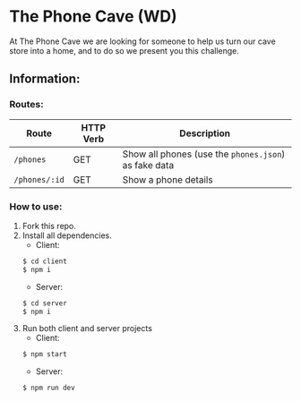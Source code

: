 # The Phone Cave (WD)

  At The Phone Cave we are looking for someone to help us turn our cave store into a home, and to do so we present you this challenge.

## Information:

### Routes:

| Route                 | HTTP Verb | Description    |
| --------------------- | --------- | -------------- |
| `/phones`             | GET       | Show all phones (use the `phones.json`) as fake data |
| `/phones/:id`         | GET       | Show a phone details|


### How to use:
  1. Fork this repo.
  2. Install all dependencies.
      - Client:
      ```sh
      $ cd client
      $ npm i
      ```
      - Server:
      ```sh
      $ cd server
      $ npm i
      ```
  3. Run both client and server projects
      - Client:
      ```sh
      $ npm start
      ```
      - Server:
      ```sh
      $ npm run dev
      ```